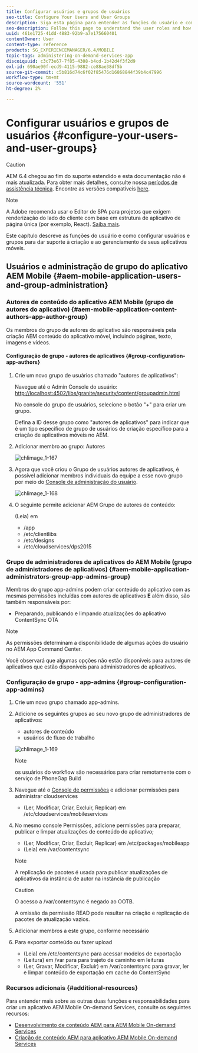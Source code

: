 ```yaml
---
title: Configurar usuários e grupos de usuários
seo-title: Configure Your Users and User Groups
description: Siga esta página para entender as funções do usuário e como configurar usuários e grupos para dar suporte à criação e ao gerenciamento de seu aplicativo móvel On-Demand Services.
seo-description: Follow this page to understand the user roles and how to configure your users and groups to support the authoring and mangement of your mobile On-Demand services app.
uuid: 461e1725-41dd-4883-92b9-a7e175660401
contentOwner: User
content-type: reference
products: SG_EXPERIENCEMANAGER/6.4/MOBILE
topic-tags: administering-on-demand-services-app
discoiquuid: c3c73e67-7f85-4308-b4cd-1b42d4f3f2d9
exl-id: 690ae90f-ecd9-4115-9882-ce88ae38df5b
source-git-commit: c5b816d74c6f02f85476d16868844f39b4c47996
workflow-type: tm+mt
source-wordcount: '551'
ht-degree: 2%

---
```


# Configurar usuários e grupos de usuários {#configure-your-users-and-user-groups}

>[!CAUTION]
>
>AEM 6.4 chegou ao fim do suporte estendido e esta documentação não é mais atualizada. Para obter mais detalhes, consulte nossa [períodos de assistência técnica](https://helpx.adobe.com/br/support/programs/eol-matrix.html). Encontre as versões compatíveis [here](https://experienceleague.adobe.com/docs/).

>[!NOTE]
>
>A Adobe recomenda usar o Editor de SPA para projetos que exigem renderização do lado do cliente com base em estrutura de aplicativo de página única (por exemplo, React). [Saiba mais](/help/sites-developing/spa-overview.md).

Este capítulo descreve as funções do usuário e como configurar usuários e grupos para dar suporte à criação e ao gerenciamento de seus aplicativos móveis.

## Usuários e administração de grupo do aplicativo AEM Mobile {#aem-mobile-application-users-and-group-administration}

### Autores de conteúdo do aplicativo AEM Mobile (grupo de autores do aplicativo) {#aem-mobile-application-content-authors-app-author-group}

Os membros do grupo de autores do aplicativo são responsáveis pela criação AEM conteúdo do aplicativo móvel, incluindo páginas, texto, imagens e vídeos.

#### Configuração de grupo - autores de aplicativos {#group-configuration-app-authors}

1. Crie um novo grupo de usuários chamado &quot;autores de aplicativos&quot;:

   Navegue até o Admin Console do usuário: [http://localhost:4502/libs/granite/security/content/groupadmin.html](http://localhost:4502/libs/granite/security/content/groupadmin.html)

   No console do grupo de usuários, selecione o botão &quot;+&quot; para criar um grupo.

   Defina a ID desse grupo como &quot;autores de aplicativos&quot; para indicar que é um tipo específico de grupo de usuários de criação específico para a criação de aplicativos móveis no AEM.

1. Adicionar membro ao grupo: Autores

   ![chlimage_1-167](assets/chlimage_1-167.png)

1. Agora que você criou o Grupo de usuários autores de aplicativos, é possível adicionar membros individuais da equipe a esse novo grupo por meio do [Console de administração do usuário](http://localhost:4502/libs/granite/security/content/useradmin.md).

   ![chlimage_1-168](assets/chlimage_1-168.png)

1. O seguinte permite adicionar AEM Grupo de autores de conteúdo:

   (Leia) em

   * /app
   * /etc/clientlibs
   * /etc/designs
   * /etc/cloudservices/dps2015

### Grupo de administradores de aplicativos do AEM Mobile (grupo de administradores de aplicativos) {#aem-mobile-application-administrators-group-app-admins-group}

Membros do grupo app-admins podem criar conteúdo do aplicativo com as mesmas permissões incluídas com autores de aplicativos **E** além disso, são também responsáveis por:

* Preparando, publicando e limpando atualizações do aplicativo ContentSync OTA

>[!NOTE]
>
>As permissões determinam a disponibilidade de algumas ações do usuário no AEM App Command Center.
>
>Você observará que algumas opções não estão disponíveis para autores de aplicativos que estão disponíveis para administradores de aplicativos.

### Configuração de grupo - app-admins {#group-configuration-app-admins}

1. Crie um novo grupo chamado app-admins.
1. Adicione os seguintes grupos ao seu novo grupo de administradores de aplicativos:

   * autores de conteúdo
   * usuários de fluxo de trabalho

   ![chlimage_1-169](assets/chlimage_1-169.png)

   >[!NOTE]
   >
   >os usuários do workflow são necessários para criar remotamente com o serviço de PhoneGap Build

1. Navegue até o [Console de permissões](http://localhost:4502/useradmin) e adicionar permissões para administrar cloudservices

   * (Ler, Modificar, Criar, Excluir, Replicar) em /etc/cloudservices/mobileservices

1. No mesmo console Permissões, adicione permissões para preparar, publicar e limpar atualizações de conteúdo do aplicativo;

   * (Ler, Modificar, Criar, Excluir, Replicar) em /etc/packages/mobileapp
   * (Leia) em /var/contentsync

   >[!NOTE]
   >
   >A replicação de pacotes é usada para publicar atualizações de aplicativos da instância de autor na instância de publicação

   >[!CAUTION]
   >
   >O acesso a /var/contentsync é negado ao OOTB.
   >
   >A omissão da permissão READ pode resultar na criação e replicação de pacotes de atualização vazios.

1. Adicionar membros a este grupo, conforme necessário
1. Para exportar conteúdo ou fazer upload

   * (Leia) em /etc/contentsync para acessar modelos de exportação
   * (Leitura) em /var para para trajeto de caminho em leituras
   * (Ler, Gravar, Modificar, Excluir) em /var/contentsync para gravar, ler e limpar conteúdo de exportação em cache do ContentSync

### Recursos adicionais {#additional-resources}

Para entender mais sobre as outras duas funções e responsabilidades para criar um aplicativo AEM Mobile On-demand Services, consulte os seguintes recursos:

* [Desenvolvimento de conteúdo AEM para AEM Mobile On-demand Services](/help/mobile/aem-mobile-on-demand.md)
* [Criação de conteúdo AEM para aplicativo AEM Mobile On-demand Services](/help/mobile/mobile-apps-ondemand.md)
